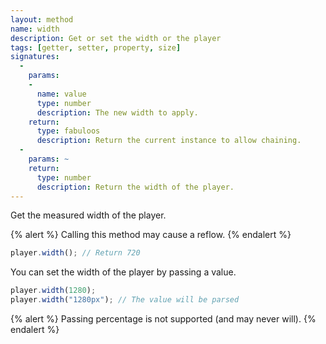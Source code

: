 ```yaml
---
layout: method
name: width
description: Get or set the width or the player
tags: [getter, setter, property, size]
signatures:
  -
    params:
    -
      name: value
      type: number
      description: The new width to apply.
    return:
      type: fabuloos
      description: Return the current instance to allow chaining.
  -
    params: ~
    return:
      type: number
      description: Return the width of the player.
---
```


Get the measured width of the player.

{% alert %}
Calling this method may cause a reflow.
{% endalert %}

```js
player.width(); // Return 720
```

You can set the width of the player by passing a value.

```js
player.width(1280);
player.width("1280px"); // The value will be parsed
```

{% alert %}
Passing percentage is not supported (and may never will).
{% endalert %}